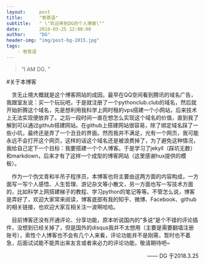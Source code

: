 ```yaml
---
layout:     post
title:      "卷首语"
subtitle:   " \"欢迎来到DG的个人博客\""
date:       2018-03-25 12:00:00
author:     "DG"
header-img: "img/post-bg-2015.jpg"
tags:
    - 卷首语
---
```


> “I AM DG. ”

#关于本博客

&ensp;&ensp;贪无止境大概就是这个博客网站的成因，最早在QQ空间看到腾讯的域名广告，我跟室友说：买一个玩玩吧，于是就注册了一个pythonclub.club的域名，然后就开始折腾这个域名，先是想利用我科学上网时租的vps搭建一个小网站，后来技术上无法实现便放弃了。之后一段时间一直在想怎么实现这个域名的价值，直到我了解到可以通过github搭建网站。在github上搭建网站很容易，除了绑定域名踩了一些小坑，最终还是弄了一个丑丑的界面。然而我并不满足，光有一个网页，我可能永远不会打开这个网页，这样的话这个域名还是被浪费掉了，为了避免这种情况，我给自己定下一个目标：我要搭建一个个人博客。于是学习了jekyll（踩坑无数）和markdown，后来才有了这样一个成型的博客网站（这里感谢hux提供的模板）。
    
&ensp;&ensp;作为一个伪文青和半吊子程序员，本博客也将主要由这两方面的内容构成，一方面写一写个人感悟、人生哲理、游记杂文等小散文，另一方面也写一写技术方面的，比如科学上网搭建梯子的教程、学习python的笔记等等。不管怎么说，博客是弄好了，欢迎大家常来阅读，博客底部有我的知乎、微博、Facebook、github的相关链接，也欢迎大家互相关注一波啊哈哈。
    
&ensp;&ensp;目前博客还没有开通评论、分享功能，原本听说国内的“多说”是个不错的评论插件，没想到已经关掉了，但是国外的disqus我并不太想用（主要是需要翻墙注册账号），索性个人博客也不会有几个人来看，评论功能并不是刚需，暂时也不着急，后面试试能不能弄出来友言或者来必力的评论功能，敬请期待吧~




<p align="right">—— DG 于2018.3.25</p>
